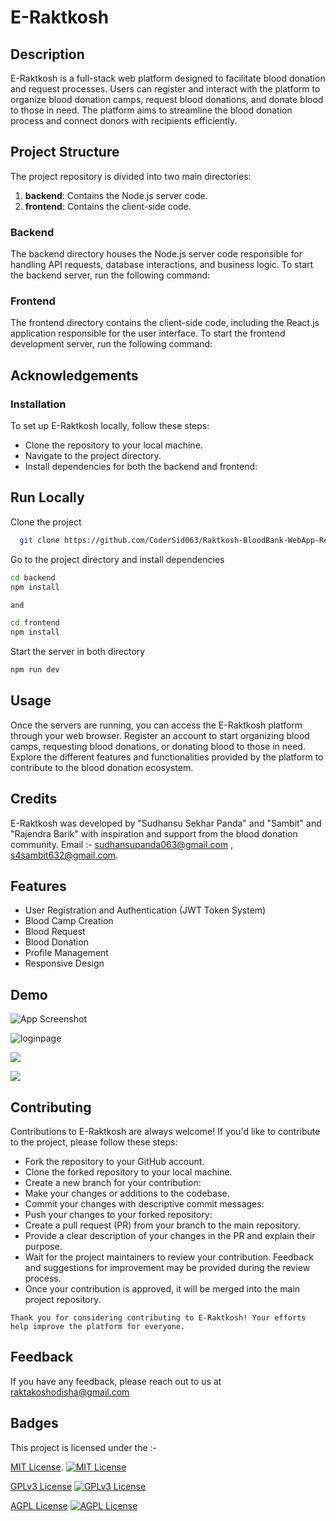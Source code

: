 # E-Raktkosh

## Description

E-Raktkosh is a full-stack web platform designed to facilitate blood donation and request processes. Users can register and interact with the platform to organize blood donation camps, request blood donations, and donate blood to those in need. The platform aims to streamline the blood donation process and connect donors with recipients efficiently.

## Project Structure

The project repository is divided into two main directories:

1. **backend**: Contains the Node.js server code.
2. **frontend**: Contains the client-side code.

### Backend

The backend directory houses the Node.js server code responsible for handling API requests, database interactions, and business logic. To start the backend server, run the following command:

### Frontend

The frontend directory contains the client-side code, including the React.js application responsible for the user interface. To start the frontend development server, run the following command:

## Acknowledgements

### Installation

To set up E-Raktkosh locally, follow these steps:

- Clone the repository to your local machine.
- Navigate to the project directory.
- Install dependencies for both the backend and frontend:

## Run Locally

Clone the project

```bash
  git clone https://github.com/CoderSid063/Raktkosh-BloodBank-WebApp-React.git
```

Go to the project directory and install dependencies

```bash
cd backend
npm install

and

cd frontend
npm install
```

Start the server in both directory

```bash
npm run dev
```

## Usage

Once the servers are running, you can access the E-Raktkosh platform through your web browser. Register an account to start organizing blood camps, requesting blood donations, or donating blood to those in need. Explore the different features and functionalities provided by the platform to contribute to the blood donation ecosystem.

## Credits

E-Raktkosh was developed by "Sudhansu Sekhar Panda" and "Sambit" and "Rajendra Barik" with inspiration and support from the blood donation community. Email :- sudhansupanda063@gmail.com , s4sambit632@gmail.com.

## Features

- User Registration and Authentication (JWT Token System)
- Blood Camp Creation
- Blood Request
- Blood Donation
- Profile Management
- Responsive Design

## Demo

![App Screenshot](https://res.cloudinary.com/raktkoshodisha/image/upload/v1714195263/website%20images/baz7moswbzzjgbw4zomw.png)

![loginpage](https://res.cloudinary.com/raktkoshodisha/image/upload/v1714195181/website%20images/idzkuc1dl4jybtxv6hr7.png)

![](https://res.cloudinary.com/raktkoshodisha/image/upload/v1714195509/website%20images/tmxlofda14elsn5foyrc.png)

![](https://res.cloudinary.com/raktkoshodisha/image/upload/v1714195593/website%20images/xnppb7veibeqmuzwr9sk.png)

## Contributing

Contributions to E-Raktkosh are always welcome! If you'd like to contribute to the project, please follow these steps:

- Fork the repository to your GitHub account.
- Clone the forked repository to your local machine.
- Create a new branch for your contribution:
- Make your changes or additions to the codebase.
- Commit your changes with descriptive commit messages:
- Push your changes to your forked repository:
- Create a pull request (PR) from your branch to the main repository.
- Provide a clear description of your changes in the PR and explain their purpose.
- Wait for the project maintainers to review your contribution. Feedback and suggestions for improvement may be provided during the review process.
- Once your contribution is approved, it will be merged into the main project repository.

`Thank you for considering contributing to E-Raktkosh! Your efforts help improve the platform for everyone.`

## Feedback

If you have any feedback, please reach out to us at raktakoshodisha@gmail.com

## Badges

This project is licensed under the :-

[MIT License](LICENSE).
[![MIT License](https://img.shields.io/badge/License-MIT-green.svg)](https://choosealicense.com/licenses/mit/)

[GPLv3 License](LICENSE)
[![GPLv3 License](https://img.shields.io/badge/License-GPL%20v3-yellow.svg)](https://opensource.org/licenses/)

[AGPL License](LICENSE)
[![AGPL License](https://img.shields.io/badge/license-AGPL-blue.svg)](http://www.gnu.org/licenses/agpl-3.0)
